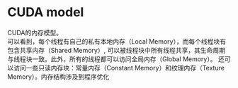 # CUDA model    
CUDA的内存模型。    
可以看到，每个线程有自己的私有本地内存（Local Memory），而每个线程块有包含共享内存（Shared Memory）,
可以被线程块中所有线程共享，其生命周期与线程块一致。此外，所有的线程都可以访问全局内存（Global Memory）。
还可以访问一些只读内存块：常量内存（Constant Memory）和纹理内存（Texture Memory）。内存结构涉及到程序优化      

